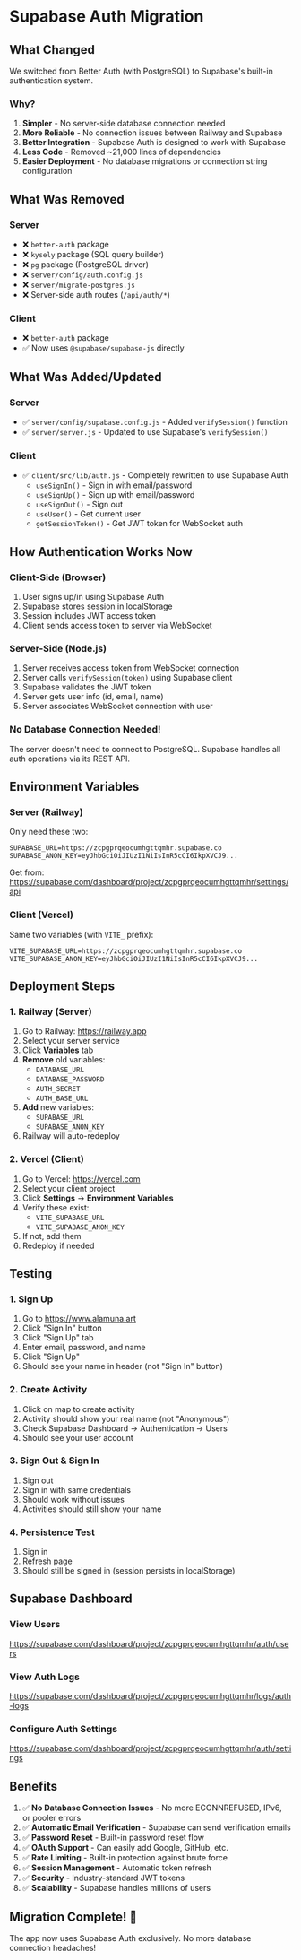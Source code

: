 # Supabase Auth Migration

## What Changed

We switched from Better Auth (with PostgreSQL) to Supabase's built-in authentication system.

### Why?

1. **Simpler** - No server-side database connection needed
2. **More Reliable** - No connection issues between Railway and Supabase
3. **Better Integration** - Supabase Auth is designed to work with Supabase
4. **Less Code** - Removed ~21,000 lines of dependencies
5. **Easier Deployment** - No database migrations or connection string configuration

## What Was Removed

### Server
- ❌ `better-auth` package
- ❌ `kysely` package (SQL query builder)
- ❌ `pg` package (PostgreSQL driver)
- ❌ `server/config/auth.config.js`
- ❌ `server/migrate-postgres.js`
- ❌ Server-side auth routes (`/api/auth/*`)

### Client
- ❌ `better-auth` package
- ✅ Now uses `@supabase/supabase-js` directly

## What Was Added/Updated

### Server
- ✅ `server/config/supabase.config.js` - Added `verifySession()` function
- ✅ `server/server.js` - Updated to use Supabase's `verifySession()`

### Client
- ✅ `client/src/lib/auth.js` - Completely rewritten to use Supabase Auth
  - `useSignIn()` - Sign in with email/password
  - `useSignUp()` - Sign up with email/password
  - `useSignOut()` - Sign out
  - `useUser()` - Get current user
  - `getSessionToken()` - Get JWT token for WebSocket auth

## How Authentication Works Now

### Client-Side (Browser)

1. User signs up/in using Supabase Auth
2. Supabase stores session in localStorage
3. Session includes JWT access token
4. Client sends access token to server via WebSocket

### Server-Side (Node.js)

1. Server receives access token from WebSocket connection
2. Server calls `verifySession(token)` using Supabase client
3. Supabase validates the JWT token
4. Server gets user info (id, email, name)
5. Server associates WebSocket connection with user

### No Database Connection Needed!

The server doesn't need to connect to PostgreSQL. Supabase handles all auth operations via its REST API.

## Environment Variables

### Server (Railway)

Only need these two:

```
SUPABASE_URL=https://zcpgprqeocumhgttqmhr.supabase.co
SUPABASE_ANON_KEY=eyJhbGciOiJIUzI1NiIsInR5cCI6IkpXVCJ9...
```

Get from: https://supabase.com/dashboard/project/zcpgprqeocumhgttqmhr/settings/api

### Client (Vercel)

Same two variables (with `VITE_` prefix):

```
VITE_SUPABASE_URL=https://zcpgprqeocumhgttqmhr.supabase.co
VITE_SUPABASE_ANON_KEY=eyJhbGciOiJIUzI1NiIsInR5cCI6IkpXVCJ9...
```

## Deployment Steps

### 1. Railway (Server)

1. Go to Railway: https://railway.app
2. Select your server service
3. Click **Variables** tab
4. **Remove** old variables:
   - `DATABASE_URL`
   - `DATABASE_PASSWORD`
   - `AUTH_SECRET`
   - `AUTH_BASE_URL`
5. **Add** new variables:
   - `SUPABASE_URL`
   - `SUPABASE_ANON_KEY`
6. Railway will auto-redeploy

### 2. Vercel (Client)

1. Go to Vercel: https://vercel.com
2. Select your client project
3. Click **Settings** → **Environment Variables**
4. Verify these exist:
   - `VITE_SUPABASE_URL`
   - `VITE_SUPABASE_ANON_KEY`
5. If not, add them
6. Redeploy if needed

## Testing

### 1. Sign Up

1. Go to https://www.alamuna.art
2. Click "Sign In" button
3. Click "Sign Up" tab
4. Enter email, password, and name
5. Click "Sign Up"
6. Should see your name in header (not "Sign In" button)

### 2. Create Activity

1. Click on map to create activity
2. Activity should show your real name (not "Anonymous")
3. Check Supabase Dashboard → Authentication → Users
4. Should see your user account

### 3. Sign Out & Sign In

1. Sign out
2. Sign in with same credentials
3. Should work without issues
4. Activities should still show your name

### 4. Persistence Test

1. Sign in
2. Refresh page
3. Should still be signed in (session persists in localStorage)

## Supabase Dashboard

### View Users

https://supabase.com/dashboard/project/zcpgprqeocumhgttqmhr/auth/users

### View Auth Logs

https://supabase.com/dashboard/project/zcpgprqeocumhgttqmhr/logs/auth-logs

### Configure Auth Settings

https://supabase.com/dashboard/project/zcpgprqeocumhgttqmhr/auth/settings

## Benefits

1. ✅ **No Database Connection Issues** - No more ECONNREFUSED, IPv6, or pooler errors
2. ✅ **Automatic Email Verification** - Supabase can send verification emails
3. ✅ **Password Reset** - Built-in password reset flow
4. ✅ **OAuth Support** - Can easily add Google, GitHub, etc.
5. ✅ **Rate Limiting** - Built-in protection against brute force
6. ✅ **Session Management** - Automatic token refresh
7. ✅ **Security** - Industry-standard JWT tokens
8. ✅ **Scalability** - Supabase handles millions of users

## Migration Complete! 🎉

The app now uses Supabase Auth exclusively. No more database connection headaches!

